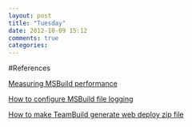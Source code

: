 ```yaml
---
layout: post
title: "Tuesday"
date: 2012-10-09 15:12
comments: true
categories: 
---
```


#References

[Measuring MSBuild performance](http://intwoplacesatonce.com/2009/08/measuring-msbuild-performance/)

[How to configure MSBuild file logging](http://msdn.microsoft.com/en-us/library/ms171470(v=vs.110).aspx)

[How to make TeamBuild generate web deploy zip file](http://vishaljoshi.blogspot.com/2010/11/team-build-web-deployment-web-deploy-vs.html)

